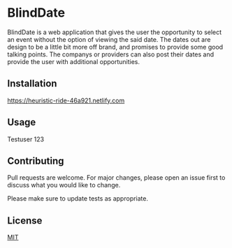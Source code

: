 # BlindDate

BlindDate is a web application that gives the user the opportunity to select an event without the option of viewing the said date.  The dates out are design to be a little bit more off brand, and promises to provide some good talking points.  The companys or providers can also post their dates and provide the user with additional opportunities.

## Installation

https://heuristic-ride-46a921.netlify.com


## Usage

Testuser
123


## Contributing
Pull requests are welcome. For major changes, please open an issue first to discuss what you would like to change.

Please make sure to update tests as appropriate.

## License
[MIT](https://choosealicense.com/licenses/mit/)